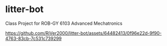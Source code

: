 # litter-bot
Class Project for ROB-GY 6103 Advanced Mechatronics 



https://github.com/RiVer2000/litter-bot/assets/64482413/0f96e22d-9f90-4763-83cb-7c531c739299

